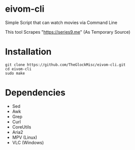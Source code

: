 # eivom-cli
Simple Script that can watch movies via Command Line

This tool Scrapes "https://series9.me" (As Temporary Source)
# Installation
```
git clone https://github.com/TheGlockMisc/eivom-cli.git
cd eivom-cli
sudo make
```
# Dependencies
+ Sed
+ Awk
+ Grep
+ Curl
+ CoreUtils
+ Aria2
+ MPV (Linux)
+ VLC (Windows)
